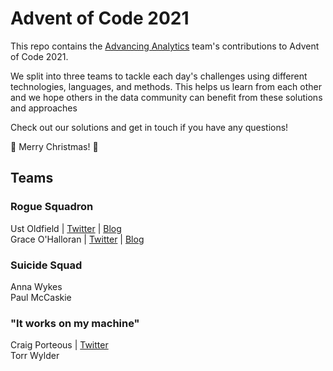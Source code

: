 # Advent of Code 2021

This repo contains the [Advancing Analytics](https://www.advancinganalytics.co.uk/) team's contributions to Advent of Code 2021.

We split into three teams to tackle each day's challenges using different technologies, languages, and methods. This helps us learn from each other and we hope others in the data community can benefit from these solutions and approaches

Check out our solutions and get in touch if you have any questions!

 🎄 Merry Christmas! 🎄


## Teams

### Rogue Squadron

Ust Oldfield | [Twitter](https://twitter.com/UstDoesTech) | [Blog](https://www.ustdoes.tech/posts)  
Grace O'Halloran | [Twitter](https://twitter.com/graceaohalloran) | [Blog](https://www.thinkingacloud.co.uk/)
### Suicide Squad

Anna Wykes  
Paul McCaskie
### "It works on my machine"

Craig Porteous | [Twitter](https://twitter.com/cporteous)  
Torr Wylder
